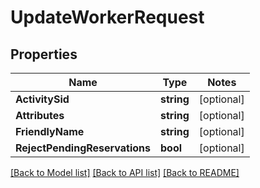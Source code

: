 # UpdateWorkerRequest

## Properties
Name | Type | Notes
------------ | ------------- | -------------
**ActivitySid** | **string** | [optional] 
**Attributes** | **string** | [optional] 
**FriendlyName** | **string** | [optional] 
**RejectPendingReservations** | **bool** | [optional] 

[[Back to Model list]](../README.md#documentation-for-models) [[Back to API list]](../README.md#documentation-for-api-endpoints) [[Back to README]](../README.md)


